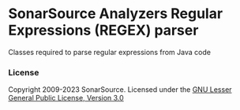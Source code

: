 SonarSource Analyzers Regular Expressions (REGEX) parser
=========================
Classes required to parse regular expressions from Java code

### License
Copyright 2009-2023 SonarSource.
Licensed under the [GNU Lesser General Public License, Version 3.0](http://www.gnu.org/licenses/lgpl.txt)
